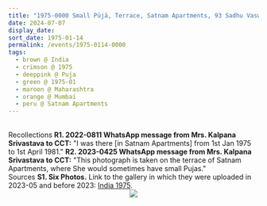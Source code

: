 ```yaml
---
title: "1975-0000 Small Pūjā, Terrace, Satnam Apartments, 93 Sadhu Vaswani Marg, Ganesh Murti Nagar, Cuffe Parade, Mumbai, Maharashtra, India (year not sure)"
date: 2024-07-07
display_date: 
sort_date: 1975-01-14
permalink: /events/1975-0114-0000
tags:
  - brown @ India
  - crimson @ 1975
  - deeppink @ Puja
  - green @ 1975-01
  - maroon @ Maharashtra
  - orange @ Mumbai
  - peru @ Satnam Apartments
---
```


<br>

<wave-list>
  <list-title color="DarkSeaGreen" width="65"> Recollections</list-title>
  <list-item color="BlanchedAlmond" width="280"><b>R1. 2022-0811 WhatsApp message from Mrs. Kalpana Srivastava to CCT:</b> "I was there [in Satnam Apartments] from 1st Jan 1975 to 1st April 1981."</list-item>
  <list-item color="Lavender" width="280"><b>R2. 2023-0425 WhatsApp message from Mrs. Kalpana Srivastava to CCT:</b> "This photograph is taken on the terrace of Satnam Apartments, where She would sometimes have small Pujas."</list-item>  
</wave-list>

<br>

<wave-list>
  <list-title color="DarkSeaGreen" width="40">Sources</list-title>
  <list-item color="BlanchedAlmond"  width="280"><b>S1. Six Photos.</b> Link to the gallery in which they were uploaded in 2023-05 and before 2023: <a href="https://eternalmoments.smugmug.com/Countries/India/1975">India 1975</a>.</list-item>
</wave-list>

<div style="text-align: center"><img src="https://pub-bcc3cbe9b1e94ba1ac28915f7a3900fa.r2.dev/1975-0000_Small_Puja_Terrace_Satnam_Apartments_93_Sadhu_Vaswani_Marg_Ganesh_Murti_Nagar_Cuffe_Parade_Mumbai_Maharashtra_India_(year_not_sure)_03_Detail_2_(Mrs._Kalpana_Srivastava_Collection).png" /></div>
